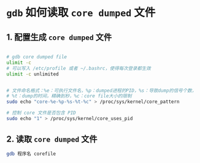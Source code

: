 
# `gdb` 如何读取 `core dumped` 文件

## 1. 配置生成 `core dumped` 文件

```bash

# gdb core dumped file
ulimit -c
# 可以写入 /etc/profile 或者 ~/.bashrc，使得每次登录都生效
ulimit -c unlimited


# 文件命名格式：%e：可执行文件名，%p：dumped进程的PID，%s：导致dump的信号个数，
# %t：dump的时间，精确到秒，%c：core file大小的限制
sudo echo "core-%e-%p-%s-%t-%c" > /proc/sys/kernel/core_pattern

# 控制 core 文件是否包含 PID
sudo echo "1" > /proc/sys/kernel/core_uses_pid
```

## 2. 读取 `core dumped` 文件

```bash
gdb 程序名 corefile
```
